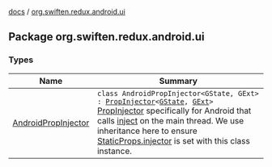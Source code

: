 [docs](../index.md) / [org.swiften.redux.android.ui](./index.md)

## Package org.swiften.redux.android.ui

### Types

| Name | Summary |
|---|---|
| [AndroidPropInjector](-android-prop-injector/index.md) | `class AndroidPropInjector<GState, GExt> : `[`PropInjector`](../org.swiften.redux.ui/-prop-injector/index.md)`<`[`GState`](-android-prop-injector/index.md#GState)`, `[`GExt`](-android-prop-injector/index.md#GExt)`>`<br>[PropInjector](../org.swiften.redux.ui/-prop-injector/index.md) specifically for Android that calls [inject](-android-prop-injector/inject.md) on the main thread. We use inheritance here to ensure [StaticProps.injector](../org.swiften.redux.ui/-static-props/injector.md) is set with this class instance. |
